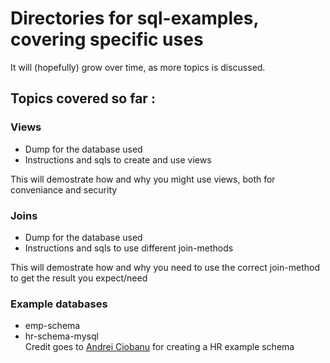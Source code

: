 # Directories for sql-examples, covering specific uses

It will (hopefully) grow over time, as more topics is discussed.

## Topics covered so far :

### Views
- Dump for the database used
- Instructions and sqls to create and use views

This will demostrate how and why you might use views, both for conveniance and security

### Joins
- Dump for the database used
- Instructions and sqls to use different join-methods

This will demostrate how and why you need to use the correct join-method to get the result you expect/need

### Example databases
- emp-schema
- hr-schema-mysql <br>
  Credit goes to [Andrei Ciobanu](https://github.com/nomemory/hr-schema-mysql) for creating a HR example schema

